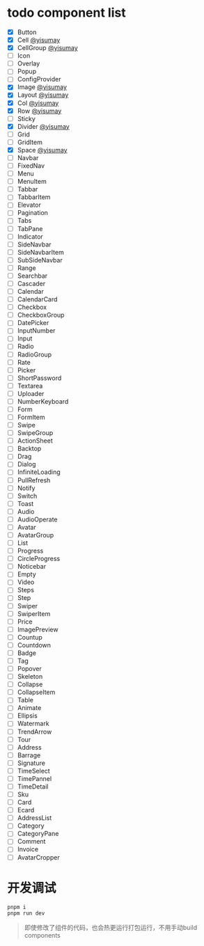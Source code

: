 # todo component list
- [x] Button
- [x] Cell [@yisumay](https://github.com/yisumay)
- [x] CellGroup [@yisumay](https://github.com/yisumay)
- [ ] Icon
- [ ] Overlay
- [ ] Popup
- [ ] ConfigProvider
- [x] Image  [@yisumay](https://github.com/yisumay)
- [x] Layout [@yisumay](https://github.com/yisumay)
- [x] Col  [@yisumay](https://github.com/yisumay)
- [x] Row  [@yisumay](https://github.com/yisumay)
- [ ] Sticky
- [x] Divider [@yisumay](https://github.com/yisumay)
- [ ] Grid
- [ ] GridItem
- [x] Space  [@yisumay](https://github.com/yisumay)
- [ ] Navbar
- [ ] FixedNav
- [ ] Menu
- [ ] MenuItem
- [ ] Tabbar
- [ ] TabbarItem
- [ ] Elevator
- [ ] Pagination
- [ ] Tabs
- [ ] TabPane
- [ ] Indicator
- [ ] SideNavbar
- [ ] SideNavbarItem
- [ ] SubSideNavbar
- [ ] Range
- [ ] Searchbar
- [ ] Cascader
- [ ] Calendar
- [ ] CalendarCard
- [ ] Checkbox
- [ ] CheckboxGroup
- [ ] DatePicker
- [ ] InputNumber
- [ ] Input
- [ ] Radio
- [ ] RadioGroup
- [ ] Rate
- [ ] Picker
- [ ] ShortPassword
- [ ] Textarea
- [ ] Uploader
- [ ] NumberKeyboard
- [ ] Form
- [ ] FormItem
- [ ] Swipe
- [ ] SwipeGroup
- [ ] ActionSheet
- [ ] Backtop
- [ ] Drag
- [ ] Dialog
- [ ] InfiniteLoading
- [ ] PullRefresh
- [ ] Notify
- [ ] Switch
- [ ] Toast
- [ ] Audio
- [ ] AudioOperate
- [ ] Avatar
- [ ] AvatarGroup
- [ ] List
- [ ] Progress
- [ ] CircleProgress
- [ ] Noticebar
- [ ] Empty
- [ ] Video
- [ ] Steps
- [ ] Step
- [ ] Swiper
- [ ] SwiperItem
- [ ] Price
- [ ] ImagePreview
- [ ] Countup
- [ ] Countdown
- [ ] Badge
- [ ] Tag
- [ ] Popover
- [ ] Skeleton
- [ ] Collapse
- [ ] CollapseItem
- [ ] Table
- [ ] Animate
- [ ] Ellipsis
- [ ] Watermark
- [ ] TrendArrow
- [ ] Tour
- [ ] Address
- [ ] Barrage
- [ ] Signature
- [ ] TimeSelect
- [ ] TimePannel
- [ ] TimeDetail
- [ ] Sku
- [ ] Card
- [ ] Ecard
- [ ] AddressList
- [ ] Category
- [ ] CategoryPane
- [ ] Comment
- [ ] Invoice
- [ ] AvatarCropper

# 开发调试
```bash
pnpm i
pnpm run dev
```
> 即使修改了组件的代码，也会热更运行打包运行，不用手动build components

